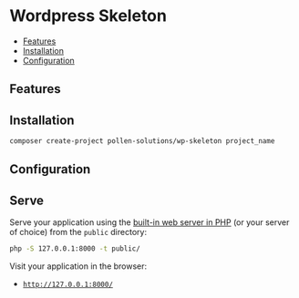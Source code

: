 # Wordpress Skeleton

- [Features](#Features)
- [Installation](#Installation)
- [Configuration](#Configuration)

## Features

## Installation

```sh
composer create-project pollen-solutions/wp-skeleton project_name
```

## Configuration

## Serve

Serve your application using the [built-in web server in PHP](https://www.php.net/manual/en/features.commandline.webserver.php) (or your server of choice) from the `public` directory:

```sh
php -S 127.0.0.1:8000 -t public/
```

Visit your application in the browser:

- [`http://127.0.0.1:8000/`](http://127.0.0.1:8000/)


